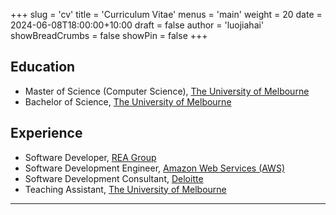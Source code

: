 +++
slug = 'cv'
title = 'Curriculum Vitae'
menus = 'main'
weight = 20
date = 2024-06-08T18:00:00+10:00
draft = false
author = 'luojiahai'
showBreadCrumbs = false
showPin = false
+++

## Education

- Master of Science (Computer Science), [The University of Melbourne](https://www.unimelb.edu.au/)
- Bachelor of Science, [The University of Melbourne](https://www.unimelb.edu.au/)

## Experience

- Software Developer, [REA Group](https://www.rea-group.com/)
- Software Development Engineer, [Amazon Web Services (AWS)](https://aws.amazon.com/)
- Software Development Consultant, [Deloitte](https://www.deloitte.com/)
- Teaching Assistant, [The University of Melbourne](https://www.unimelb.edu.au/)

---
